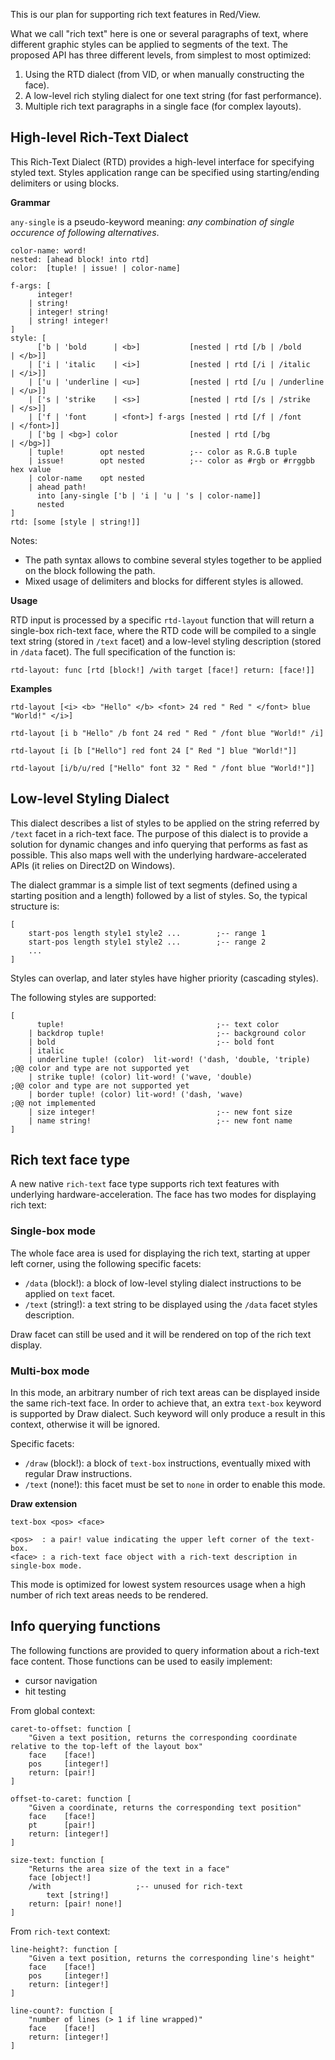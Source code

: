 This is our plan for supporting rich text features in Red/View. 

What we call "rich text" here is one or several paragraphs of text, where different graphic styles can be applied to segments of the text. The proposed API has three different levels, from simplest to most optimized:

1. Using the RTD dialect (from VID, or when manually constructing the face).
2. A low-level rich styling dialect for one text string (for fast performance).
3. Multiple rich text paragraphs in a single face (for complex layouts).

## High-level Rich-Text Dialect

This Rich-Text Dialect (RTD) provides a high-level interface for specifying styled text. Styles application range can be specified using starting/ending delimiters or using blocks.

**Grammar**

`any-single` is a pseudo-keyword meaning: *any combination of single occurence of following alternatives*.
```
color-name: word!
nested: [ahead block! into rtd]
color:  [tuple! | issue! | color-name]

f-args: [
      integer!
    | string!
    | integer! string!
    | string! integer!
]
style: [
      ['b | 'bold      | <b>]           [nested | rtd [/b | /bold      | </b>]]
    | ['i | 'italic    | <i>]           [nested | rtd [/i | /italic    | </i>]]
    | ['u | 'underline | <u>]           [nested | rtd [/u | /underline | </u>]]
    | ['s | 'strike    | <s>]           [nested | rtd [/s | /strike    | </s>]]
    | ['f | 'font      | <font>] f-args [nested | rtd [/f | /font      | </font>]]
    | ['bg | <bg>] color                [nested | rtd [/bg             | </bg>]]
    | tuple!        opt nested          ;-- color as R.G.B tuple
    | issue!        opt nested          ;-- color as #rgb or #rrggbb hex value
    | color-name    opt nested
    | ahead path!
      into [any-single ['b | 'i | 'u | 's | color-name]]
      nested
]
rtd: [some [style | string!]]
```
Notes:

* The path syntax allows to combine several styles together to be applied on the block following the path.
* Mixed usage of delimiters and blocks for different styles is allowed.

**Usage**

RTD input is processed by a specific `rtd-layout` function that will return a single-box rich-text face, where the RTD code will be compiled to a single text string (stored in `/text` facet) and a low-level styling description (stored in `/data` facet). The full specification of the function is:
```
rtd-layout: func [rtd [block!] /with target [face!] return: [face!]]
```

**Examples**
```
rtd-layout [<i> <b> "Hello" </b> <font> 24 red " Red " </font> blue "World!" </i>]

rtd-layout [i b "Hello" /b font 24 red " Red " /font blue "World!" /i]

rtd-layout [i [b ["Hello"] red font 24 [" Red "] blue "World!"]]

rtd-layout [i/b/u/red ["Hello" font 32 " Red " /font blue "World!"]]
```

## Low-level Styling Dialect

This dialect describes a list of styles to be applied on the string referred by `/text` facet in a rich-text face. The purpose of this dialect is to provide a solution for dynamic changes and info querying that performs as fast as possible. This also maps well with the underlying hardware-accelerated APIs (it relies on Direct2D on Windows).

The dialect grammar is a simple list of text segments (defined using a starting position and a length) followed by a list of styles. So, the typical structure is:
```red
[
    start-pos length style1 style2 ...        ;-- range 1
    start-pos length style1 style2 ...        ;-- range 2
    ...
]
```
Styles can overlap, and later styles have higher priority (cascading styles).

The following styles are supported:
```red
[
      tuple!                                  ;-- text color
    | backdrop tuple!                         ;-- background color
    | bold                                    ;-- bold font
    | italic
    | underline tuple! (color)  lit-word! ('dash, 'double, 'triple)    ;@@ color and type are not supported yet
    | strike tuple! (color) lit-word! ('wave, 'double)                 ;@@ color and type are not supported yet
    | border tuple! (color) lit-word! ('dash, 'wave)                   ;@@ not implemented
    | size integer!                           ;-- new font size
    | name string!                            ;-- new font name
]
```

## Rich text face type

A new native `rich-text` face type supports rich text features with underlying hardware-acceleration. The face has two modes for displaying rich text:

### Single-box mode

The whole face area is used for displaying the rich text, starting at upper left corner, using the following specific facets:

* `/data` (block!): a block of low-level styling dialect instructions to be applied on `text` facet.
* `/text` (string!): a text string to be displayed using the `/data` facet styles description.

Draw facet can still be used and it will be rendered on top of the rich text display.

### Multi-box mode

In this mode, an arbitrary number of rich text areas can be displayed inside the same rich-text face. In order to achieve that, an extra `text-box` keyword is supported by Draw dialect. Such keyword will only produce a result in this context, otherwise it will be ignored.

Specific facets:
* `/draw` (block!): a block of `text-box` instructions, eventually mixed with regular Draw instructions.
* `/text` (none!): this facet must be set to `none` in order to enable this mode.

**Draw extension**
```
text-box <pos> <face>

<pos>  : a pair! value indicating the upper left corner of the text-box.
<face> : a rich-text face object with a rich-text description in single-box mode.
```

This mode is optimized for lowest system resources usage when a high number of rich text areas needs to be rendered.


## Info querying functions

The following functions are provided to query information about a rich-text face content. Those functions can be used to easily implement:

* cursor navigation
* hit testing

From global context:
```
caret-to-offset: function [
    "Given a text position, returns the corresponding coordinate relative to the top-left of the layout box"
    face    [face!]
    pos     [integer!]
    return: [pair!]
]

offset-to-caret: function [
    "Given a coordinate, returns the corresponding text position"
    face    [face!]
    pt      [pair!]
    return: [integer!]
]
    
size-text: function [
    "Returns the area size of the text in a face" 
    face [object!]
    /with                   ;-- unused for rich-text
        text [string!]
    return: [pair! none!]
]
```
From `rich-text` context:
```
line-height?: function [
    "Given a text position, returns the corresponding line's height"
    face    [face!]
    pos     [integer!]
    return: [integer!]
]

line-count?: function [
    "number of lines (> 1 if line wrapped)"
    face    [face!]
    return: [integer!]
]
```